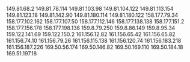 149.81.68.2
149.81.78.114
149.81.103.98
149.81.104.122
149.81.113.154
149.81.123.18
149.81.142.90
149.81.180.114
149.81.180.122
158.177.79.34
158.177.102.162
158.177.107.50
158.177.112.146
158.177.138.138
158.177.151.2
158.177.156.178
158.177.198.138
159.8.79.250
159.8.86.149
159.8.95.34
159.122.141.69
159.122.150.2
161.156.12.82
161.156.65.42
161.156.65.82
161.156.74.10
161.156.79.26
161.156.115.138
161.156.120.74
161.156.183.218
161.156.187.226
169.50.56.174
169.50.146.82
169.50.169.110
169.50.184.18
169.51.197.18
